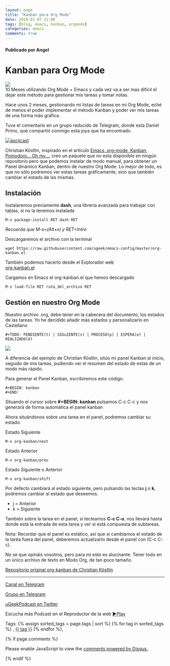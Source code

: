 ```yaml
---
layout: page
title: "Kanban para Org Mode"
date: 2018-01-07 21:00
tags: [blog, emacs, kanban, orgmode]
categories: emacs
comments: true
---
```

#### Publicado por Angel


Kanban para Org Mode
====================
![](http://telegra.ph/file/e257f19333ed6f9370d87.png)  
10 Meses utilizando Org Mode + Emacs y cada vez va a ser mas difícil el
dejar este método para gestionar mis tareas y tomar notas.

Hace unos 2 meses, gestionando mi listas de tareas en mi Org Mode, eché
de menos el poder implementar el método Kanban y poder ver mis tareas
de una forma más gráfica.

Tuve el comentario en un grupo reducido de Telegram, donde esta Daniel
Primo, que compartió conmigo esta joya que ha encontrado.

[![asciicast](https://asciinema.org/a/4gijw6gs9jlcf5dxnlj0f12bh.png)](https://asciinema.org/a/4gijw6gs9jlcf5dxnlj0f12bh)  

Christian Köstlin, inspirado en el artículo [Emacs, org-mode, Kanban,
Pomodoro… Oh
my…](http://agilesoc.com/2011/08/08/emacs-org-mode-kanban-pomodoro-oh-my/),
creo un paquete que no esta disponible en ningún repositorio pero que
podemos instalar de modo manual, para obtener un Panel dinámico Kanban,
dentro de nuestro Org Mode. Lo mejor de todo, es que no sólo podremos
ver estas tareas gráficamente, sino que también cambiar el estado de las
mismas.

Instalación
-----------

Instalaremos previamente **dash**, una librería avanzada para trabajar con tablas, si no la tenemos instalada  
```
M-x package-install RET dash RET
```    

*Recuerda que M-x=(Alt+x) y RET=Intro*

Descargaremos el archivo con la terminal  
```
wget https://raw.githubusercontent.com/ugeek/emacs-config/master/org-kanban.el
```  

<!-- -->

También podemos hacerlo desde el Explorador web  
[org-kanban.el](https://raw.githubusercontent.com/ugeek/emacs-config/master/org-kanban.el)

<!-- -->

Cargamos en Emacs el org-kanban.el que hemos descargado  
```
M-x load-file RET ruta_del_archivo RET
```    

Gestión en nuestro Org Mode
---------------------------

Nuestro archivo .org, debe tener en la cabecera del documento, los estados de las tareas. Yo he decidido añadir más estados y personalizarlo en Castellano  
```
#+TODO: PENDIENTE(t) | SIGuIENTE(s) | PROCESO(p) | ESPERA(e) | REALIZADO(d)
```  


![](http://telegra.ph/file/d7fdb99dd61e1b2a0317a.png)  

A diferencia del ejemplo de Christian Köstlin, sitúo mi panel Kanban
al inicio, seguido de mis tareas, pudiendo ver el resumen del estado de
estas de un modo más rápido.

Para generar el Panel Kanban, escribiremos este código:

```
#+BEGIN: kanban                                                                                                                           
#+END:                                                                                                                                    
```

Situando el cursor sobre **\#+BEGIN: kanban** pulsamos C-c C-c y nos
generará de forma automática el panel kanban

Ahora situándonos sobre una tarea en el panel, podremos cambiar su
estado:

Estado Siguiente  
```
M-x org-kanban/next
```  

Estado Anterior  
```
M-x org-kanban/prev
```  

Estado Siguiente o Anterior  
```
M-x org-kanban/shift
```  

Por defecto cambiará al estado siguiente, pero pulsando las teclas **j**
o **k**, podremos cambiar al estado que deseemos.

-   j = Anterior
-   k = Siguiente

También sobre la tarea en el panel, si tecleamos **C-c C-o**, nos
llevará hasta donde está la entrada de esta tarea y ver si está
compuesta de subtareas.

Nota: Recordar que el panel es estático, así que si cambiamos el estado de la taréa fuera del panel, deberemos actualizarlo desde el panel con (C-c C-c).

No se que opináis vosotros, pero para mi esto es alucinante. Tener todo
en un único archivo de texto en Modo Org, de tan poco tamaño.

[Repositorio original org-kanban de Christian
Köstlin](https://github.com/gizmomogwai/org-kanban)


<!-- -------------------------------------Aquí abajo los comentarios -------------------------------------------  -->
---

[Canal en Telegram](https://t.me/uGeek)  

[Grupo en Telegram](https://t.me/uGeekPodcast)  

[uGeekPodcast en Twitter](https://twitter.com/ugeekpodcast)  


Escucha más Podcast en el Reproductor de la web [►Play](https://ugeek.github.io/podcasts/)  

Tags: {% assign sorted_tags = page.tags | sort %} {% for tag in sorted_tags %} , <span class="tag"><a href="/tag#{{ tag }}">{{ tag }}</a></span> {% endfor %},


{% if page.comments %}
<div id="disqus_thread"></div>
<script>

/**
*  RECOMMENDED CONFIGURATION VARIABLES: EDIT AND UNCOMMENT THE SECTION BELOW TO INSERT DYNAMIC VALUES FROM YOUR PLATFORM OR CMS.
*  LEARN WHY DEFINING THESE VARIABLES IS IMPORTANT: https://disqus.com/admin/universalcode/#configuration-variables*/
/*
var disqus_config = function () {
this.page.url = PAGE_URL;  // Replace PAGE_URL with your page's canonical URL variable
this.page.identifier = PAGE_IDENTIFIER; // Replace PAGE_IDENTIFIER with your page's unique identifier variable
};
*/
(function() { // DON'T EDIT BELOW THIS LINE
var d = document, s = d.createElement('script');
s.src = 'https://https-angelbcn-github-io-ugeek.disqus.com/embed.js';
s.setAttribute('data-timestamp', +new Date());
(d.head || d.body).appendChild(s);
})();
</script>
<noscript>Please enable JavaScript to view the <a href="https://disqus.com/?ref_noscript">comments powered by Disqus.</a></noscript>

{% endif %}

<script id="dsq-count-scr" src="//https-angelbcn-github-io-ugeek.disqus.com/count.js" async></script>
